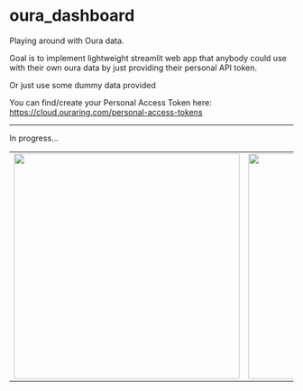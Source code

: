 # oura_dashboard

Playing around with Oura data.

Goal is to implement lightweight streamlit web app that anybody could use with their own oura data by just providing their personal API token.

Or just use some dummy data provided

You can find/create your Personal Access Token here: https://cloud.ouraring.com/personal-access-tokens

---
In progress...

<table>
<tr>
<td><img src="https://github.com/user-attachments/assets/444d4e81-68b8-455a-80ad-d6049dd7a952" width="400"/></td>
<td><img src="https://github.com/user-attachments/assets/b78cc23f-5c65-481f-9d4b-b074e4e42411" width="400"/></td>
</tr>
</table>


